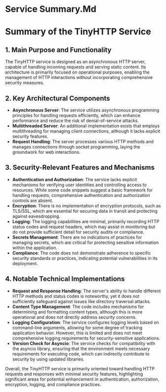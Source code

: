 # Service Summary.Md

# Summary of the TinyHTTP Service

## 1. Main Purpose and Functionality
The TinyHTTP service is designed as an asynchronous HTTP server, capable of handling incoming requests and serving static content. Its architecture is primarily focused on operational purposes, enabling the management of HTTP interactions without incorporating comprehensive security measures.

## 2. Key Architectural Components
- **Asynchronous Server**: The service utilizes asynchronous programming principles for handling requests efficiently, which can enhance performance and reduce the risk of denial-of-service attacks.
- **Multithreaded Server**: An additional implementation exists that employs multithreading for managing client connections, although it lacks explicit security features.
- **Request Handling**: The server processes various HTTP methods and manages connections through socket programming, laying the groundwork for web interactions.

## 3. Security-Relevant Features and Mechanisms
- **Authentication and Authorization**: The service lacks explicit mechanisms for verifying user identities and controlling access to resources. While some code snippets suggest a basic framework for handling requests, comprehensive authentication and authorization controls are absent.
- **Encryption**: There is no implementation of encryption protocols, such as TLS/SSL, which are essential for securing data in transit and protecting against eavesdropping.
- **Logging**: The logging capabilities are minimal, primarily recording HTTP status codes and request headers, which may assist in monitoring but do not provide sufficient detail for security audits or compliance.
- **Secrets Management**: There are no indications of practices for managing secrets, which are critical for protecting sensitive information within the application.
- **Compliance**: The code does not demonstrate adherence to specific security standards or practices, indicating potential vulnerabilities in its deployment.

## 4. Notable Technical Implementations
- **Request and Response Handling**: The server's ability to handle different HTTP methods and status codes is noteworthy, yet it does not sufficiently safeguard against issues like directory traversal attacks.
- **Content Type Management**: The code includes mechanisms for determining and formatting content types, although this is more operational and does not directly address security concerns.
- **Logging Configuration**: The service configures logging levels based on command-line arguments, allowing for some degree of tracking application behavior. However, this is limited and does not meet comprehensive logging requirements for security-sensitive applications.
- **Version Check for Asyncio**: The service checks for compatibility with the asyncio library, ensuring that the environment meets necessary requirements for executing code, which can indirectly contribute to security by using updated libraries.

Overall, the TinyHTTP service is primarily oriented toward handling HTTP requests and responses with minimal security features, highlighting significant areas for potential enhancement in authentication, authorization, encryption, logging, and compliance practices.